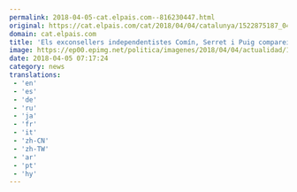 ```yaml
---
permalink: 2018-04-05-cat.elpais.com--816230447.html
original: https://cat.elpais.com/cat/2018/04/04/catalunya/1522875187_047750.html#?ref=rss&format=simple&link=link
domain: cat.elpais.com
title: 'Els exconsellers independentistes Comín, Serret i Puig compareixen davant de la justícia belga'
image: https://ep00.epimg.net/politica/imagenes/2018/04/04/actualidad/1522875187_047750_1522875552_rrss_normal.jpg
date: 2018-04-05 07:17:24
category: news
translations: 
 - 'en'
 - 'es'
 - 'de'
 - 'ru'
 - 'ja'
 - 'fr'
 - 'it'
 - 'zh-CN'
 - 'zh-TW'
 - 'ar'
 - 'pt'
 - 'hy'
---
```


